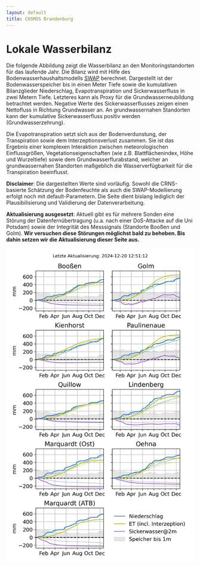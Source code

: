 ```yaml
---
layout: default
title: COSMOS Brandenburg
---
```


# Lokale Wasserbilanz

Die folgende Abbildung zeigt die Wasserbilanz an den Monitoringstandorten für das laufende Jahr. Die Bilanz wird mit Hilfe des Bodenwasserhaushaltsmodells
[SWAP](https://www.swap.alterra.nl/) berechnet. Dargestellt ist der Bodenwasserspeicher bis in einen Meter Tiefe sowie die kumulativen Bilanzglieder 
Niederschlag, Evapotranspiration und Sickerwasserfluss in zwei Metern Tiefe. Letzteres kann als Proxy für die Grundwasserneubildung betrachtet werden. 
Negative Werte des Sickerwasserflusses zeigen einen Nettofluss in Richtung Grundwasser an. An grundwassernahen Standorten kann der kumulative 
Sickerwasserfluss positiv werden (Grundwasserzehrung). 

Die Evapotranspiration setzt sich aus der Bodenverdunstung, der Transpiration sowie dem Interzeptionsverlust zusammen. Sie ist das Ergebnis
einer komplexen Interaktion zwischen meteorologischen Einflussgrößen, Vegetationseigenschaften (wie z.B. Blattflächenindex, Höhe und Wurzeltiefe)
sowie dem Grundwasserflurabstand, welcher an grundwassernahen Standorten maßgeblich die Wasserverfügbarkeit für die Transpiration beeinflusst.

**Disclaimer**: Die dargestellten Werte sind vorläufig. Sowohl die CRNS-basierte Schätzung der Bodenfeuchte als auch die SWAP-Modellierung 
erfolgt noch mit default-Parametern. Die Seite dient bislang lediglich der Plausibilisierung und Validierung der Datenverarbeitung.

**Aktualisierung ausgesetzt**: Aktuell gibt es für mehrere Sonden eine Störung der Datenfernübertragung (u.a. nach einer DoS-Attacke auf die Uni Potsdam) sowie der Integrität des Messsignals (Standorte Booßen und Golm). **Wir versuchen diese Störungen möglichst bald zu beheben. Bis dahin setzen wir die Aktualisierung dieser Seite aus.**

![overview](https://raw.githubusercontent.com/cosmic-sense/brandenburg/main/gwr/bb-cluster-balance.png "Wasserbilanz")


